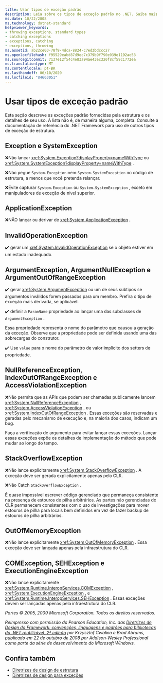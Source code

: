 ```yaml
---
title: Usar tipos de exceção padrão
description: Leia sobre os tipos de exceção padrão no .NET. Saiba mais sobre o SystemException, o ApplicationException, o ArgumentException, o COMException e muito mais.
ms.date: 10/22/2008
ms.technology: dotnet-standard
helpviewer_keywords:
- throwing exceptions, standard types
- catching exceptions
- exceptions, catching
- exceptions, throwing
ms.assetid: ab22ce03-78f9-4dca-8824-c7ed3bdccc27
ms.openlocfilehash: f95529eabd87d9ec7c379b9f790e039e1192ac53
ms.sourcegitcommit: 7137e12f54c4e83a94ae43ec320f8cf59c1772ea
ms.translationtype: MT
ms.contentlocale: pt-BR
ms.lasthandoff: 06/10/2020
ms.locfileid: "84663051"
---
```

# <a name="using-standard-exception-types"></a>Usar tipos de exceção padrão
Esta seção descreve as exceções padrão fornecidas pela estrutura e os detalhes de seu uso. A lista não é, de maneira alguma, completa. Consulte a documentação de referência do .NET Framework para uso de outros tipos de exceção de estrutura.

## <a name="exception-and-systemexception"></a>Exception e SystemException
 ❌Não lançar <xref:System.Exception?displayProperty=nameWithType> ou <xref:System.SystemException?displayProperty=nameWithType> .

 ❌Não pegue `System.Exception` nem `System.SystemException` no código de estrutura, a menos que você pretenda relançar.

 ❌Evite capturar `System.Exception` ou `System.SystemException` , exceto em manipuladores de exceção de nível superior.

## <a name="applicationexception"></a>ApplicationException
 ❌NÃO lançar ou derivar de <xref:System.ApplicationException> .

## <a name="invalidoperationexception"></a>InvalidOperationException
 ✔️ gerar um <xref:System.InvalidOperationException> se o objeto estiver em um estado inadequado.

## <a name="argumentexception-argumentnullexception-and-argumentoutofrangeexception"></a>ArgumentException, ArgumentNullException e ArgumentOutOfRangeException
 ✔️ gerar <xref:System.ArgumentException> ou um de seus subtipos se argumentos inválidos forem passados para um membro. Prefira o tipo de exceção mais derivada, se aplicável.

 ✔️ definir a `ParamName` propriedade ao lançar uma das subclasses de `ArgumentException` .

 Essa propriedade representa o nome do parâmetro que causou a geração da exceção. Observe que a propriedade pode ser definida usando uma das sobrecargas do construtor.

 ✔️ Use `value` para o nome do parâmetro de valor implícito dos setters de propriedade.

## <a name="nullreferenceexception-indexoutofrangeexception-and-accessviolationexception"></a>NullReferenceException, IndexOutOfRangeException e AccessViolationException
 ❌Não permita que as APIs que podem ser chamadas publicamente lancem <xref:System.NullReferenceException> , <xref:System.AccessViolationException> , ou <xref:System.IndexOutOfRangeException> . Essas exceções são reservadas e geradas pelo mecanismo de execução e, na maioria dos casos, indicam um bug.

 Faça a verificação de argumento para evitar lançar essas exceções. Lançar essas exceções expõe os detalhes de implementação do método que pode mudar ao longo do tempo.

## <a name="stackoverflowexception"></a>StackOverflowException
 ❌Não lance explicitamente <xref:System.StackOverflowException> . A exceção deve ser gerada explicitamente apenas pelo CLR.

 ❌Não Catch `StackOverflowException` .

 É quase impossível escrever código gerenciado que permaneça consistente na presença de estouros de pilha arbitrários. As partes não gerenciadas do CLR permanecem consistentes com o uso de investigações para mover estouros de pilha para locais bem definidos em vez de fazer backup de estouros de pilha arbitrários.

## <a name="outofmemoryexception"></a>OutOfMemoryException
 ❌Não lance explicitamente <xref:System.OutOfMemoryException> . Essa exceção deve ser lançada apenas pela infraestrutura do CLR.

## <a name="comexception-sehexception-and-executionengineexception"></a>COMException, SEHException e ExecutionEngineException
 ❌Não lance explicitamente <xref:System.Runtime.InteropServices.COMException> , <xref:System.ExecutionEngineException> , e <xref:System.Runtime.InteropServices.SEHException> . Essas exceções devem ser lançadas apenas pela infraestrutura do CLR.

 *Partes © 2005, 2009 Microsoft Corporation. Todos os direitos reservados.*

 *Reimpresso com permissão da Pearson Education, Inc. das [Diretrizes de Design do Framework: convenções, linguagens e padrões para bibliotecas do .NET reutilizável, 2ª edição](https://www.informit.com/store/framework-design-guidelines-conventions-idioms-and-9780321545619) por Krzysztof Cwalina e Brad Abrams, publicado em 22 de outubro de 2008 por Addison-Wesley Professional como parte da série de desenvolvimento do Microsoft Windows.*

## <a name="see-also"></a>Confira também

- [Diretrizes de design de estrutura](index.md)
- [Diretrizes de design para exceções](exceptions.md)
